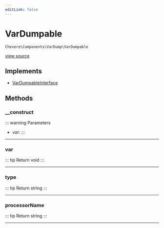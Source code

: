 ```yaml
---
editLink: false
---
```


# VarDumpable

`Chevere\Components\VarDump\VarDumpable`

[view source](https://github.com/chevere/chevere/blob/main/src/Chevere/Components/VarDump/VarDumpable.php)

## Implements

- [VarDumpableInterface](../../Interfaces/VarDump/VarDumpableInterface.md)

## Methods

### __construct

::: warning Parameters
- *var*: 
:::

---

### var

::: tip Return
void
:::

---

### type

::: tip Return
string
:::

---

### processorName

::: tip Return
string
:::

---
